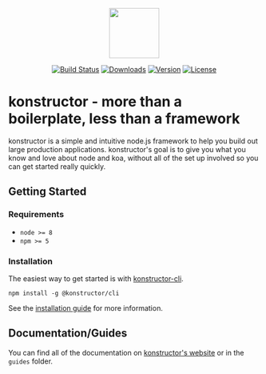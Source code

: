 <p align="center"><a href="https://konstructor.js.org" target="_blank"><img width="100"src="https://konstructor.js.org/assets/static/images/konstructor.png"></a></p>
<p align="center">
  <a href="https://travis-ci.org/konstructorjs/konstructor"><img src="https://img.shields.io/travis/konstructorjs/konstructor.svg" alt="Build Status"></a>
  <a href="https://www.npmjs.com/package/konstructor"><img src="https://img.shields.io/npm/dm/konstructor.svg" alt="Downloads"></a>
  <a href="https://www.npmjs.com/package/konstructor"><img src="https://img.shields.io/npm/v/konstructor.svg" alt="Version"></a>
  <a href="https://www.npmjs.com/package/konstructor"><img src="https://img.shields.io/npm/l/konstructor.svg" alt="License"></a>
</p>

# konstructor - more than a boilerplate, less than a framework
konstructor is a simple and intuitive node.js framework to help you build out large production applications. konstructor's goal is to give you what you know and love about node and koa, without all of the set up involved so you can get started really quickly.

## Getting Started

### Requirements
- `node >= 8`
- `npm >= 5`

### Installation
The easiest way to get started is with [konstructor-cli](https://github.com/konstructorjs/konstructor-cli).
```
npm install -g @konstructor/cli
```
See the [installation guide](https://konstructor.js.org/guides/konstructor/getting-started/installation) for more information.

## Documentation/Guides
You can find all of the documentation on [konstructor's website](https://konstructor.js.org/guides/konstructor) or in the `guides` folder.
